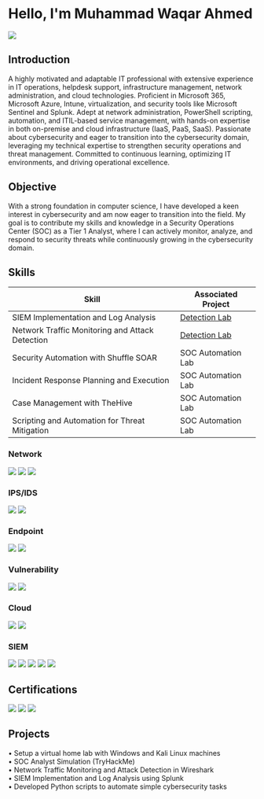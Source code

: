 # Hello, I'm Muhammad Waqar Ahmed
<a href="https://www.linkedin.com/in/muhammad-waqar-ahmed-65b13311b/"><img src="https://img.shields.io/badge/-LinkedIn-0072b1?&style=for-the-badge&logo=linkedin&logoColor=white" /></a>

## Introduction

A highly motivated and adaptable IT professional with extensive experience in IT operations, helpdesk support, infrastructure management, network administration, and cloud technologies. Proficient in Microsoft 365, Microsoft Azure, Intune, virtualization, and security tools like Microsoft Sentinel and Splunk. Adept at network administration, PowerShell scripting, automation, and ITIL-based service management, with hands-on expertise in both on-premise and cloud infrastructure (IaaS, PaaS, SaaS). Passionate about cybersecurity and eager to transition into the cybersecurity domain, leveraging my technical expertise to strengthen security operations and threat management. Committed to continuous learning, optimizing IT environments, and driving operational excellence.

## Objective

With a strong foundation in computer science, I have developed a keen interest in cybersecurity and am now eager to transition into the field. My goal is to contribute my skills and knowledge in a Security Operations Center (SOC) as a Tier 1 Analyst, where I can actively monitor, analyze, and respond to security threats while continuously growing in the cybersecurity domain.

## Skills

| Skill                                         | Associated Project         |
|-----------------------------------------------|----------------------------|
| SIEM Implementation and Log Analysis          | <a href="https://www.google.com">Detection Lab</a>|
| Network Traffic Monitoring and Attack Detection | <a href="https://google.com">Detection Lab</a>|
| Security Automation with Shuffle SOAR         | SOC Automation Lab|
| Incident Response Planning and Execution      | SOC Automation Lab|
| Case Management with TheHive                  | SOC Automation Lab|
| Scripting and Automation for Threat Mitigation | SOC Automation Lab|

### Network
<div>
    <img src="https://img.shields.io/badge/-SolarWinds-F7931E?&style=for-the-badge&logo=SolarWinds&logoColor=white" />
    <img src="https://img.shields.io/badge/-Nmap-00457C?&style=for-the-badge&logo=Nmap&logoColor=white" />
    <img src="https://img.shields.io/badge/-Wireshark-1679A7?&style=for-the-badge&logo=Wireshark&logoColor=white" /> 
</div>

### IPS/IDS
<div>
    <img src="https://img.shields.io/badge/-Suricata-EF3B2D?&style=for-the-badge&logo=Suricata&logoColor=white" />
    <img src="https://img.shields.io/badge/-Snort-CC0000?&style=for-the-badge&logo=Snort&logoColor=white" />
</div>

### Endpoint
<div>
    <img src="https://img.shields.io/badge/-Microsoft_Defender_for_Endpoint-00A4EF?&style=for-the-badge&logo=Microsoft&logoColor=white" />
    <img src="https://img.shields.io/badge/-Velociraptor-4B275F?&style=for-the-badge&logo=Velociraptor&logoColor=white" />
</div>

### Vulnerability
<div>
    <img src="https://img.shields.io/badge/-Nexus%20Vulnerability%20Scanner-4E8CB5?&style=for-the-badge&logo=Sonatype&logoColor=white" />
    <img src="https://img.shields.io/badge/-OpenVAS-00B140?&style=for-the-badge&logo=OpenVAS&logoColor=white" />
</div>

### Cloud
<div>
   <img src="https://img.shields.io/badge/-Microsoft_Azure-0078D4?&style=for-the-badge&logo=Microsoft%20Azure&logoColor=white" />
   <img src="https://img.shields.io/badge/-Google_Cloud-4285F4?&style=for-the-badge&logo=Google%20Cloud&logoColor=white" />
</div>

### SIEM
<div>
    <img src="https://img.shields.io/badge/-Alert_Logic-FF5F00?&style=for-the-badge&logo=Alert-Logic&logoColor=white" />
    <img src="https://img.shields.io/badge/-Wazuh-EE1C25?&style=for-the-badge&logo=Wazuh&logoColor=white" />
    <img src="https://img.shields.io/badge/-Microsoft_Sentinel-0078D4?&style=for-the-badge&logo=Microsoft&logoColor=white" />
    <img src="https://img.shields.io/badge/-Splunk-000000?&style=for-the-badge&logo=Splunk&logoColor=white" />
    <img src="https://img.shields.io/badge/-Elastic-005571?&style=for-the-badge&logo=Elastic&logoColor=white" />
</div>

## Certifications
<div>
<img src="https://img.shields.io/badge/-Security%2B-FF0000?&style=for-the-badge&logo=CompTIA&logoColor=white" />
<img src="https://img.shields.io/badge/-Cybersecurity-4285F4?&style=for-the-badge&logo=Google&logoColor=white" />
<img src="https://img.shields.io/badge/-Operating%20Systems%3A%20Overview%2C%20Administration%2C%20Security-054ADA?&style=for-the-badge&logo=IBM&logoColor=white" />    
</div>

## Projects
•	Setup a virtual home lab with Windows and Kali Linux machines <br>
•	SOC Analyst Simulation (TryHackMe) <br>
•	Network Traffic Monitoring and Attack Detection in Wireshark <br>
•	SIEM Implementation and Log Analysis using Splunk <br>
•	Developed Python scripts to automate simple cybersecurity tasks <br>
